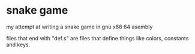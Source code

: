 # snake game
my attempt at writing a snake game in gnu x86 64 asembly

files that end with "def.s" are files that define things like colors, constants and keys.
